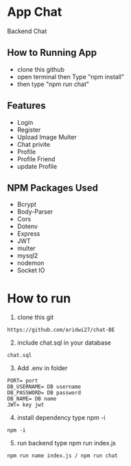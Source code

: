 # App Chat
Backend Chat


## How to Running App
- clone this github
- open terminal then Type "npm install"
- then type "npm run chat"

## Features
- Login
- Register
- Upload Image Multer
- Chat privite
- Profile
- Profile Friend
- update Profile


## NPM Packages Used
- Bcrypt
- Body-Parser
- Cors
- Dotenv
- Express
- JWT
- multer
- mysql2
- nodemon
- Socket IO

# How to run
1. clone this git
```
https://github.com/aridwi27/chat-BE
```
2. include chat.sql in your database
```
chat.sql
```
3. Add .env in folder
```
PORT= port
DB_USERNAME= DB username
DB_PASSWORD= DB password
DB_NAME= DB name
JWT= key jwt
```
4. install dependency type npm -i
```
npm -i
```
5. run backend type npm run index.js
```
npm run name index.js / npm run chat
```
